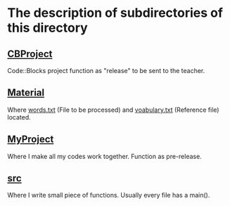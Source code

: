 # The description of subdirectories of this directory

## [CBProject](./CBProject) 

Code::Blocks project function as "release" to be sent to the teacher.

## [Material](./Material)

Where [words.txt](./Material/words.txt) (File to be processed) and [voabulary.txt](./Material/vocabulary.txt) (Reference file) located.

## [MyProject](./MyProject)

Where I make all my codes work together. Function as pre-release.

## [src](./src)

Where I write small piece of functions. Usually every file has a main().